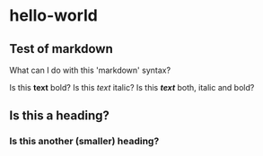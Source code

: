 # hello-world
## Test of markdown
What can I do with this 'markdown' syntax?

Is this __text__ bold?
Is this _text_ italic?
Is this ___text___ both, italic and bold?

## Is this a heading?

### Is this another (smaller) heading?

